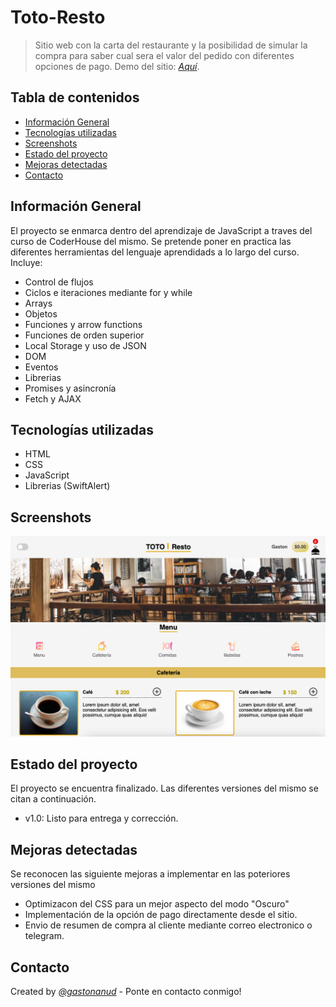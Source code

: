 # Toto-Resto
> Sitio web con la carta del restaurante y la posibilidad de simular la compra para saber cual sera el valor del pedido con diferentes opciones de pago.
> Demo del sitio: [_Aquí_](https://toto-resto.netlify.app).

## Tabla de contenidos
* [Información General](#generalinformation)
* [Tecnologías utilizadas](#technologies-used)
* [Screenshots](#screenshots)
* [Estado del proyecto](#project-status)
* [Mejoras detectadas](#room-for-improvement)
* [Contacto](#contact)


## Información General
El proyecto se enmarca dentro del aprendizaje de JavaScript a traves del curso de CoderHouse del mismo.
Se pretende poner en practica las diferentes herramientas del lenguaje aprendidads a lo largo del curso. Incluye:
- Control de flujos
- Ciclos e iteraciones mediante for y while
- Arrays
- Objetos
- Funciones y arrow functions
- Funciones de orden superior
- Local Storage y uso de JSON
- DOM
- Eventos
- Librerias
- Promises y asincronía
- Fetch y AJAX

## Tecnologías utilizadas
- HTML
- CSS
- JavaScript
- Librerias (SwiftAlert)


## Screenshots
![Ejemplo de screenshot](./img/screenshot.png)


## Estado del proyecto
El proyecto se encuentra finalizado. Las diferentes versiones del mismo se citan a continuación.
- v1.0: Listo para entrega y corrección.


## Mejoras detectadas
Se reconocen las siguiente mejoras a implementar en las poteriores versiones del mismo

- Optimizacon del CSS para un mejor aspecto del modo "Oscuro"
- Implementación de la opción de pago directamente desde el sitio.
- Envio de resumen de compra al cliente mediante correo electronico o telegram.


## Contacto <a name="contact"/>
Created by [_@gastonanud_](https://www.linkedin.com/in/gaston-anud/) - Ponte en contacto conmigo!
